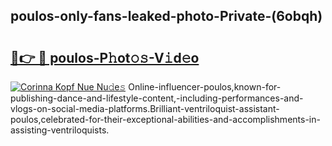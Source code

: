 ## poulos-only-fans​-leaked-photo​-Private-(6obqh)


# <h2><a href="https://mediaupload.pro?title=poulos&ref=git">🔗👉 🔴 poulos-P𝚑ot𝚘𝚜-V𝚒d𝚎o</a></h2>

[![Corinna Kopf Nue Nu𝚍e𝚜](https://i.imgur.com/0qMVB7G.gif)](https://mediaupload.pro?title=poulos&ref=git)
Online-influencer-poulos,known-for-publishing-dance-and-lifestyle-content,-including-performances-and-vlogs-on-social-media-platforms.Brilliant-ventriloquist-assistant-poulos,celebrated-for-their-exceptional-abilities-and-accomplishments-in-assisting-ventriloquists.  